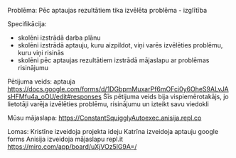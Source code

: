 Problēma:
Pēc aptaujas rezultātiem tika izvēlēta problēma - izglītība

Specifikācija:
- skolēni izstrādā darba plānu
- skolēni izstrādā aptauju, kuru aizpildot, viņi varēs izvēlēties problēmu, kuru viņi risinās
- skolēni pēc aptaujas rezultātiem izstrādā mājaslapu ar problēmas risinājumu 

Pētijuma veids:
aptauja https://docs.google.com/forms/d/1DGbpmMuxarPf6mOFci0y6OheS9ALvJAsHFMfu4a_oOU/edit#responses
Šīs pētijuma veids bija vispiemērotakājs, jo lietotāji varēja izvēlēties problēmu, risinājumu un izteikt savu viedokli

Mūsu mājaslapa: 
https://ConstantSquigglyAutoexec.anisija.repl.co

Lomas: 
Kristīne izveidoja projekta ideju
Katrīna izveidoja aptauju google forms
Anisija izveidoja mājaslapu repl.it
https://miro.com/app/board/uXjVOz5lG9A=/
